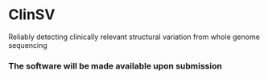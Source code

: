 # ClinSV
Reliably detecting clinically relevant structural variation from whole genome sequencing

### The software will be made available upon submission
